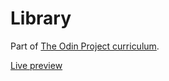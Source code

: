 # Library

Part of <a href="https://www.theodinproject.com/lessons/javascript-library">The Odin Project curriculum</a>.

<a href="https://jacky32.github.io/Library/">Live preview</a>
